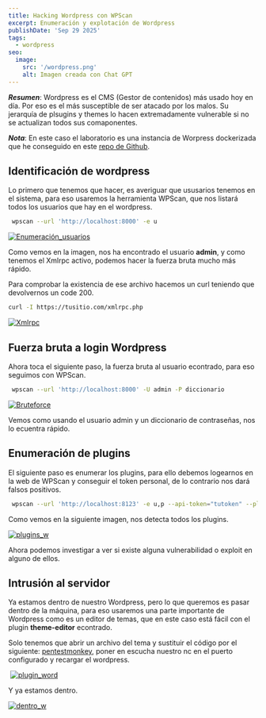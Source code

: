 ```yaml
---
title: Hacking Wordpress con WPScan
excerpt: Enumeración y explotación de Wordpress
publishDate: 'Sep 29 2025'
tags:
  - wordpress
seo:
  image:
    src: '/wordpress.png'
    alt: Imagen creada con Chat GPT
---
```


***Resumen***: Wordpress es el CMS (Gestor de contenidos) más usado hoy en día. Por eso es el más susceptible de ser atacado por los malos. Su jerarquía de plsugins y themes lo hacen extremadamente vulnerable si no se actualizan todos sus comaponentes.

***Nota***: En este caso el laboratorio es una instancia de Worpress dockerizada que he conseguido en este [repo de Github](https://github.com/fsgreco/docker-wordpress).

## Identificación de wordpress
Lo primero que tenemos que hacer, es averiguar que ususarios tenemos en el sistema, para eso usaremos la herramienta WPScan, que nos listará todos los usuarios que hay en el wordpress.

```bash
 wpscan --url 'http://localhost:8000' -e u
 ````
[![Enumeración_usuarios](/usuarios_w.png)](/usuarios_w.png)

Como vemos en la imagen, nos ha encontrado el usuario **admin**, y como tenemos el Xmlrpc activo, podemos hacer la fuerza bruta mucho más rápido.

Para comprobar la existencia de ese archivo hacemos un curl teniendo que devolvernos un code 200.

```bash
curl -I https://tusitio.com/xmlrpc.php
```
[![Xmlrpc](/Xmlrpc.png)](/Xmlrpc.png)


## Fuerza bruta a login Wordpress

Ahora toca el siguiente paso, la fuerza bruta al usuario econtrado, para eso seguimos con WPScan.

```bash
 wpscan --url 'http://localhost:8000' -U admin -P diccionario
 ````

 [![Bruteforce](/Bruteforce_w.png)](/Bruteforce_w.png)

 Vemos como usando el usuario admin y un diccionario de contraseñas, nos lo ecuentra rápido.

 ## Enumeración de plugins

 El siguiente paso es enumerar los plugins, para ello debemos logearnos en la web de WPScan y conseguir el token personal, de lo contrario nos dará falsos positivos.

 ```bash
  wpscan --url 'http://localhost:8123' -e u,p --api-token="tutoken" --plugins-detection aggressive -t 50
  ````

Como vemos en la siguiente imagen, nos detecta todos los plugins.

 [![plugins_w](/plugins_w.png)](/plugins_w.png)

 Ahora podemos investigar a ver si existe alguna vulnerabilidad o exploit en alguno de ellos.

 ## Intrusión al servidor

 Ya estamos dentro de nuestro Wordpress, pero lo que queremos es pasar dentro de la máquina, para eso usaremos una parte importante de Wordpress como es un editor de temas, que en este caso está fácil con el plugin **theme-editor** econtrado.

 Solo tenemos que abrir un archivo del tema y sustituir el código por el siguiente: [pentestmonkey](https://github.com/pentestmonkey/php-reverse-shell/blob/master/php-reverse-shell.php), poner en escucha nuestro nc en el puerto configurado y recargar el wordpress.

 ​​ [![plugin_word](/plugin_word.png)](/plugin_word.png)

 Y ya estamos dentro.

  [![dentro_w](/dentro_w.png)](/dentro_w.png)















